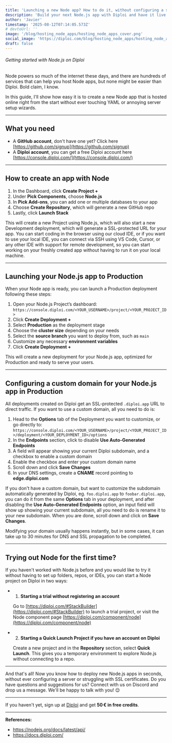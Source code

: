 ```yaml
---
title: 'Launching a new Node app? How to do it, without configuring a server'
description: 'Build your next Node.js app with Diploi and have it live right away'
author: 'Javier'
timestamp: '2025-08-12T07:14:05.573Z'
# devtoUrl: ''
image: '/blog/hosting_node_apps/hosting_node_apps_cover.png'
social_image: 'https://diploi.com/blog/hosting_node_apps/hosting_node_apps_og.png'
draft: false
---
```


###### Getting started with Node.js on Diploi

Node powers so much of the internet these days, and there are hundreds of services that can help you host Node apps, but none might be easier than Diploi. Bold claim, I know.

In this guide, I'll show how easy it is to create a new Node app that is hosted online right from the start without ever touching YAML or annoying server setup wizards.

---

## What you need

* A **GitHub account**, don't have one yet? Click here [https://github.com/signup](https://github.com/signup)
* A **Diploi account**, you can get a free Diploi account here [https://console.diploi.com/](https://console.diploi.com/)

---

## How to create an app with Node

1. In the Dashboard, click **Create Project +**
2. Under **Pick Components**, choose **Node.js**
3. In **Pick Add-ons**, you can add one or multiple databases to your app
4. Choose **Create Repository**, which will generate a new GitHub repo
5. Lastly, click **Launch Stack**

This will create a new Project using Node.js, which will also start a new Development deployment, which will generate a SSL-protected URL for your app. You can start coding in the browser using our cloud IDE, or if you want to use your local IDE, you can connect via SSH using VS Code, Cursor, or any other IDE with support for remote development, so you can start working on your freshly created app without having to run it on your local machine.

---

## Launching your Node.js app to Production

When your Node app is ready, you can launch a Production deployment following these steps:

1. Open your Node.js Project’s dashboard:
   `https://console.diploi.com/<YOUR_USERNAME>/project/<YOUR_PROJECT_ID>`
2. Click **Create Deployment +**
3. Select **Production** as the deployment stage
4. Choose the **cluster size** depending on your needs
5. Select the **source branch** you want to deploy from, such as `main`
6. Customize any necessary **environment variables**
7. Click **Create Deployment +**

This will create a new deployment for your Node.js app, optimized for Production and ready to serve your users.

---

## Configuring a custom domain for your Node.js app in Production

All deployments created on Diploi get an SSL-protected `.diploi.app` URL to direct traffic. If you want to use a custom domain, all you need to do is:

1. Head to the **Options** tab of the Deployment you want to customize, or go directly to:
   `https://console.diploi.com/<YOUR_USERNAME>/project/<YOUR_PROJECT_ID>/deployment/<YOUR_DEPLOYMENT_ID>/options`
2. In the **Endpoints** section, click to disable **Use Auto‑Generated Endpoints**
3. A field will appear showing your current Diploi subdomain, and a checkbox to enable a custom domain
4. Enable the checkbox and enter your custom domain name
5. Scroll down and click **Save Changes**
6. In your DNS settings, create a **CNAME** record pointing to **edge.diploi.com**

If you don't have a custom domain, but want to customize the subdomain automatically generated by Diploi, eg. `foo.diploi.app` to `foobar.diploi.app`, you can do it from the same **Options** tab in your deployment, and after disabling the **Use Auto‑Generated Endpoints** option, an input field will show up showing your current subdomain, all you need to do is rename it to your new subdomain. When you are done, scroll down and click on **Save Changes**.

Modifying your domain usually happens instantly, but in some cases, it can take up to 30 minutes for DNS and SSL propagation to be completed.

---

## Trying out Node for the first time?

If you haven't worked with Node.js before and you would like to try it without having to set up folders, repos, or IDEs, you can start a Node project on Diploi in two ways:

* 1) **Starting a trial without registering an account**

  Go to [https://diploi.com/#StackBuilder](https://diploi.com/#StackBuilder) to launch a trial project, or visit the Node component page [https://diploi.com/component/node](https://diploi.com/component/node)

* 2) **Starting a Quick Launch Project if you have an account on Diploi**

  Create a new project and in the **Repository** section, select **Quick Launch**. This gives you a temporary environment to explore Node.js without connecting to a repo.

---

And that's all! Now you know how to deploy new Node.js apps in seconds, without ever configuring a server or struggling with SSL certificates. Do you have questions and suggestions for us? Connect with us on Discord and drop us a message. We'll be happy to talk with you! 😌

---

If you haven't yet, sign up at [Diploi](https://diploi.com/) and get **50 € in free credits**.

---

**References:**

- https://nodejs.org/docs/latest/api/
- https://docs.diploi.com/
